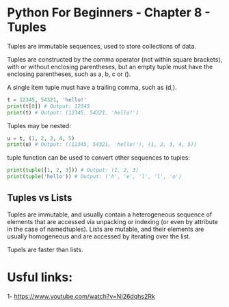 # Python For Beginners - Chapter 8 - Tuples


Tuples are immutable sequences, used to store collections of data.

Tuples are constructed by the comma operator (not within square brackets), with or without enclosing parentheses, but an empty tuple must have the enclosing parentheses, such as a, b, c or ().

A single item tuple must have a trailing comma, such as (d,).
```python
t = 12345, 54321, 'hello!'
print(t[0]) # Output: 12345
print(t) # Output: (12345, 54321, 'hello!')
```
Tuples may be nested:

```python
u = t, (1, 2, 3, 4, 5)
print(u) # Output: ((12345, 54321, 'hello!'), (1, 2, 3, 4, 5))
```

tuple function can be used to convert other sequences to tuples:
```python
print(tuple([1, 2, 3])) # Output: (1, 2, 3)
print(tuple('hello')) # Output: ('h', 'e', 'l', 'l', 'o')
```

## Tuples vs Lists
Tuples are immutable, and usually contain a heterogeneous sequence of elements that are accessed via unpacking or indexing (or even by attribute in the case of namedtuples). Lists are mutable, and their elements are usually homogeneous and are accessed by iterating over the list.

Tupels are faster than lists.

# Usful links:
1- https://www.youtube.com/watch?v=NI26dqhs2Rk
